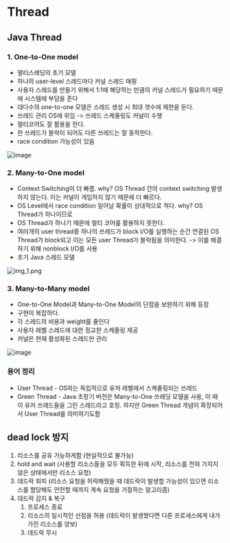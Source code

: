 # Thread

## Java Thread

### 1. One-to-One model
- 멀티스레딩의 초기 모델
- 하나의 user-level 스레드마다 커널 스레드 매핑
- 사용자 스레드를 만들기 위해서 1:1에 해당하는 만큼의 커널 스레드가 필요하기 때문에 시스템에 부담을 준다
- 대다수의 one-to-one 모델은 스레드 생성 시 최대 갯수에 제한을 둔다.
- 쓰레드 관리 OS에 위임 -> 쓰레드 스케줄링도 커널이 수행
- 멀티코어도 잘 활용을 한다.
- 한 쓰레드가 블락이 되어도 다른 쓰레드는 잘 동작한다.
- race condition 가능성이 있음

![image](https://user-images.githubusercontent.com/85930725/226680437-787ef58c-72c6-4cc5-93ac-e8f9ca93a7a9.png)

### 2. Many-to-One model
- Context Switching이 더 빠름. why? OS Thread 간의 context switching 발생하지 않는다. 이는 커널이 개입하지 않기 때문에 더 빠르다.
- OS Level에서 race condition 일어날 확률이 상대적으로 적다. why? OS Thread가 하나이므로
- OS Thread가 하나기 때문에 멀티 코어를 활용하지 못한다.
- 여러개의 user thread중 하나의 쓰레드가 block I/O를 실행하는 순간 연결된 OS Thread가 block되고 이는 모든 user Thread가 블락됨을 의미한다. -> 이를 해결하기 위해 nonblock I/O를 사용
- 초기 Java 스레드 모델

![img_1.png](img_1.png)

### 3. Many-to-Many model
- One-to-One Model과 Many-to-One Model의 단점을 보완하기 위해 등장
- 구현이 복잡하다.
- 각 스레드의 비용과 weight를 줄인다
- 사용자 레벨 스레드에 대한 정교한 스케줄링 제공
- 커널은 현재 활성화된 스레드만 관리

![image](https://user-images.githubusercontent.com/85930725/226680531-f32cd273-7e0d-4502-baf4-f33f78c4fe9b.png)


### 용어 정리

- User Thread - OS와는 독립적으로 유저 레벨에서 스케줄링되는 쓰레드
- Green Thread - Java 초창기 버전은 Many-to-One 쓰레딩 모델을 사용, 이 때 이 유저 쓰레드들을 그린 스레드라고 호칭. 하지만 Green Thread 개념이 확장되어서 User Thread를 의미하기도함

## dead lock 방지
1. 리소스를 공유 가능하게함 (현실적으로 불가능)
2. hold and wait (사용할 리소스들을 모두 획득한 뒤에 시작, 리소스를 전혀 가지지 않은 상태에서만 리소스 요청)
3. 데드락 회피 (리소스 요청을 허락해줬을 때 데드락이 발생할 가능성이 있으면 리소스를 할당해도 안전할 때까지 계속 요청을 거절하는 알고리즘)
4. 데드락 감지 & 복구 
   1. 프로세스 종료
   2. 리소스의 일시적인 선점을 허용 (데드락이 발생했다면 다른 프로세스에게 내가 가진 리소스를 양보)
   3. 데드락 무시
